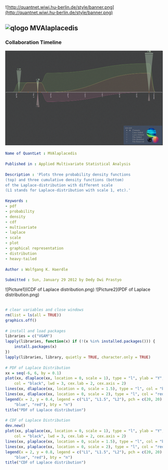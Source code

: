 
![http://quantnet.wiwi.hu-berlin.de/style/banner.png](http://quantnet.wiwi.hu-berlin.de/style/banner.png)

## ![qlogo](http://quantnet.wiwi.hu-berlin.de/graphics/quantlogo.png) **MVAlaplacedis**


### Collaboration Timeline
![Picture1](collaboration_timeline.png)


```yaml
Name of QuantLet : MVAlaplacedis

Published in : Applied Multivariate Statistical Analysis

Description : 'Plots three probability density functions 
(top) and three cumulative density functions (bottom) 
of the Laplace-distribution with different scale 
(L1 stands for Laplace-distribution with scale 1, etc).'

Keywords : 
- pdf
- probability
- density
- cdf
- multivariate
- laplace
- scale
- plot
- graphical representation
- distribution
- heavy-tailed

Author : Wolfgang K. Haerdle

Submitted : Sun, January 29 2012 by Dedy Dwi Prastyo

```


![Picture1](CDF of Laplace distribution.png)
![Picture2](PDF of Laplace distribution.png)


```R

# clear variables and close windows
rm(list = ls(all = TRUE))
graphics.off()

# install and load packages
libraries = c("VGAM")
lapply(libraries, function(x) if (!(x %in% installed.packages())) {
    install.packages(x)
})
lapply(libraries, library, quietly = TRUE, character.only = TRUE)

# PDF of Laplace Distribution
xx = seq(-6, 6, by = 0.1)
plot(xx, dlaplace(xx, location = 0, scale = 1), type = "l", ylab = "Y", xlab = "X", 
    col = "black", lwd = 3, cex.lab = 2, cex.axis = 2)
lines(xx, dlaplace(xx, location = 0, scale = 1.5), type = "l", col = "blue", lwd = 3)
lines(xx, dlaplace(xx, location = 0, scale = 2), type = "l", col = "red", lwd = 3)
legend(x = 2, y = 0.4, legend = c("L1", "L1.5", "L2"), pch = c(20, 20), col = c("black", 
    "blue", "red"), bty = "n")
title("PDF of Laplace distribution")

# CDF of Laplace Distribution
dev.new()
plot(xx, plaplace(xx, location = 0, scale = 1), type = "l", ylab = "Y", xlab = "X", 
    col = "black", lwd = 3, cex.lab = 2, cex.axis = 2)
lines(xx, plaplace(xx, location = 0, scale = 1.5), type = "l", col = "blue", lwd = 3)
lines(xx, plaplace(xx, location = 0, scale = 2), type = "l", col = "red", lwd = 3)
legend(x = 2, y = 0.8, legend = c("L1", "L1.5", "L2"), pch = c(20, 20), col = c("black", 
    "blue", "red"), bty = "n")
title("CDF of Laplace distribution") 

```
